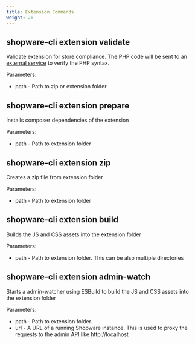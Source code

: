 ```yaml
---
title: Extension Commands
weight: 20
---
```


## shopware-cli extension validate

Validate extension for store compliance. The PHP code will be sent to an [external service](https://github.com/FriendsOfShopware/aws-php-syntax-checker-lambda) to verify the PHP syntax.

Parameters:

* path - Path to zip or extension folder


## shopware-cli extension prepare

Installs composer dependencies of the extension

Parameters:

* path - Path to extension folder


## shopware-cli extension zip

Creates a zip file from extension folder

Parameters:

* path - Path to extension folder

## shopware-cli extension build

Builds the JS and CSS assets into the extension folder

Parameters:

* path - Path to extension folder. This can be also multiple directories


## shopware-cli extension admin-watch

Starts a admin-watcher using ESBuild to build the JS and CSS assets into the extension folder

Parameters:

* path - Path to extension folder.
* url - A URL of a running Shopware instance. This is used to proxy the requests to the admin API like http://localhost